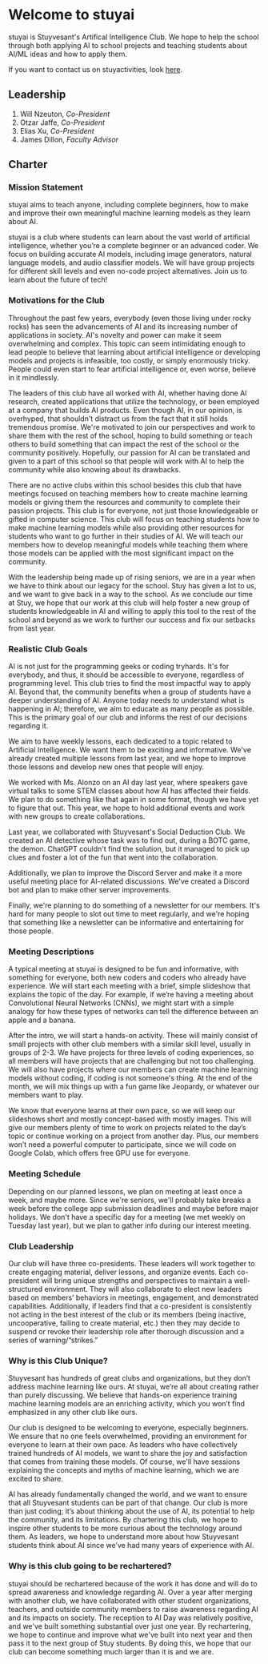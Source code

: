 # Welcome to stuyai



stuyai is Stuyvesant's Artifical Intelligence Club. We hope to help the school through both applying AI to school projects and teaching students about AI/ML ideas and how to apply them.

If you want to contact us on stuyactivities, look [here](https://epsilon.stuysu.org/stuyai).

## Leadership

1. Will Nzeuton, _Co-President_
2. Otzar Jaffe, _Co-President_
3. Elias Xu, _Co-President_
4. James Dillon, _Faculty Advisor_

## Charter

### Mission Statement

stuyai aims to teach anyone, including complete beginners, how to make and improve their own meaningful machine learning models as they learn about AI.

stuyai is a club where students can learn about the vast world of artificial intelligence, whether you’re a complete beginner or an advanced coder. We focus on building accurate AI models, including image generators, natural language models, and audio classifier models. We will have group projects for different skill levels and even no-code project alternatives. Join us to learn about the future of tech!

### Motivations for the Club

Throughout the past few years, everybody (even those living under rocky rocks) has seen the advancements of AI and its increasing number of applications in society. AI's novelty and power can make it seem overwhelming and complex. This topic can seem intimidating enough to lead people to believe that learning about artificial intelligence or developing models and projects is infeasible, too costly, or simply enormously tricky. People could even start to fear artificial intelligence or, even worse, believe in it mindlessly.

The leaders of this club have all worked with AI, whether having done AI research, created applications that utilize the technology, or been employed at a company that builds AI products. Even though AI, in our opinion, is overhyped, that shouldn't distract us from the fact that it still holds tremendous promise. We're motivated to join our perspectives and work to share them with the rest of the school, hoping to build something or teach others to build something that can impact the rest of the school or the community positively. Hopefully, our passion for AI can be translated and given to a part of this school so that people will work with AI to help the community while also knowing about its drawbacks.

There are no active clubs within this school besides this club that have meetings focused on teaching members how to create machine learning models or giving them the resources and community to complete their passion projects. This club is for everyone, not just those knowledgeable or gifted in computer science. This club will focus on teaching students how to make machine learning models while also providing other resources for students who want to go further in their studies of AI. We will teach our members how to develop meaningful models while teaching them where those models can be applied with the most significant impact on the community.

With the leadership being made up of rising seniors, we are in a year when we have to think about our legacy for the school. Stuy has given a lot to us, and we want to give back in a way to the school. As we conclude our time at Stuy, we hope that our work at this club will help foster a new group of students knowledgeable in AI and willing to apply this tool to the rest of the school and beyond as we work to further our success and fix our setbacks from last year.

### Realistic Club Goals

AI is not just for the programming geeks or coding tryhards. It's for everybody, and thus, it should be accessible to everyone, regardless of programming level. This club tries to find the most impactful way to apply AI. Beyond that, the community benefits when a group of students have a deeper understanding of AI. Anyone today needs to understand what is happening in AI; therefore, we aim to educate as many people as possible. This is the primary goal of our club and informs the rest of our decisions regarding it.

We aim to have weekly lessons, each dedicated to a topic related to Artificial Intelligence. We want them to be exciting and informative. We've already created multiple lessons from last year, and we hope to improve those lessons and develop new ones that people will enjoy.

We worked with Ms. Alonzo on an AI day last year, where speakers gave virtual talks to some STEM classes about how AI has affected their fields. We plan to do something like that again in some format, though we have yet to figure that out. This year, we hope to hold additional events and work with new groups to create collaborations.

Last year, we collaborated with Stuyvesant's Social Deduction Club. We created an AI detective whose task was to find out, during a BOTC game, the demon. ChatGPT couldn't find the solution, but it managed to pick up clues and foster a lot of the fun that went into the collaboration.

Additionally, we plan to improve the Discord Server and make it a more useful meeting place for AI-related discussions. We've created a Discord bot and plan to make other server improvements.

Finally, we're planning to do something of a newsletter for our members. It's hard for many people to slot out time to meet regularly, and we're hoping that something like a newsletter can be informative and entertaining for those people. 


### Meeting Descriptions

A typical meeting at stuyai is designed to be fun and informative, with something for everyone, both new coders and coders who already have experience. We will start each meeting with a brief, simple slideshow that explains the topic of the day. For example, if we’re having a meeting about Convolutional Neural Networks (CNNs), we might start with a simple analogy for how these types of networks can tell the difference between an apple and a banana.

After the intro, we will start a hands-on activity. These will mainly consist of small projects with other club members with a similar skill level, usually in groups of 2-3. We have projects for three levels of coding experiences, so all members will have projects that are challenging but not too challenging. We will also have projects where our members can create machine learning models without coding, if coding is not someone's thing. At the end of the month, we will mix things up with a fun game like Jeopardy, or whatever our members want to play.

We know that everyone learns at their own pace, so we will keep our slideshows short and mostly concept-based with mostly images. This will give our members plenty of time to work on projects related to the day’s topic or continue working on a project from another day. Plus, our members won’t need a powerful computer to participate, since we will code on Google Colab, which offers free GPU use for everyone.

### Meeting Schedule

Depending on our planned lessons, we plan on meeting at least once a week, and maybe more. Since we're seniors, we'll probably take breaks a week before the college app submission deadlines and maybe before major holidays. We don't have a specific day for a meeting (we met weekly on Tuesday last year), but we plan to gather info during our interest meeting.

### Club Leadership

Our club will have three co-presidents. These leaders will work together to create engaging material, deliver lessons, and organize events. Each co-president will bring unique strengths and perspectives to maintain a well-structured environment. They will also collaborate to elect new leaders based on members’ behaviors in meetings, engagement, and demonstrated capabilities. Additionally, if leaders find that a co-president is consistently not acting in the best interest of the club or its members (being inactive, uncooperative, failing to create material, etc.) then they may decide to suspend or revoke their leadership role after thorough discussion and a series of warning/“strikes.” 

### Why is this Club Unique?

Stuyvesant has hundreds of great clubs and organizations, but they don’t address machine learning like ours. At stuyai, we’re all about creating rather than purely discussing. We believe that hands-on experience training machine learning models are an enriching activity, which you won’t find emphasized in any other club like ours. 

Our club is designed to be welcoming to everyone, especially beginners. We ensure that no one feels overwhelmed, providing an environment for everyone to learn at their own pace. As leaders who have collectively trained hundreds of AI models, we want to share the joy and satisfaction that comes from training these models. Of course, we'll have sessions explaining the concepts and myths of machine learning, which we are excited to share.

AI has already fundamentally changed the world, and we want to ensure that all Stuyvesant students can be part of that change. Our club is more than just coding; it’s about thinking about the use of AI, its potential to help the community, and its limitations. By chartering this club, we hope to inspire other students to be more curious about the technology around them. As leaders, we hope to understand more about how Stuyvesant students think about AI since we’ve had many years of experience with AI.

### Why is this club going to be rechartered?

stuyai should be rechartered because of the work it has done and will do to spread awareness and knowledge regarding AI. Over a year after merging with another club, we have collaborated with other student organizations, teachers, and outside community members to raise awareness regarding AI and its impacts on society. The reception to AI Day was relatively positive, and we've built something substantial over just one year. By rechartering, we hope to continue and improve what we've built into next year and then pass it to the next group of Stuy students. By doing this, we hope that our club can become something much larger than it is and we are. 
